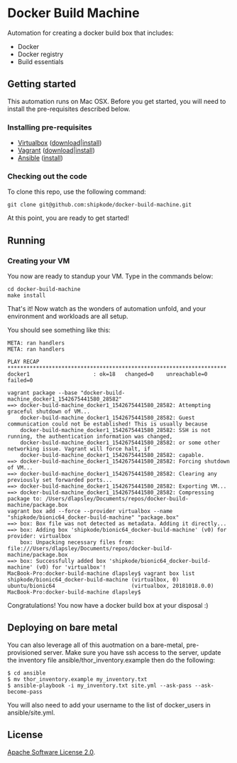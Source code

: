 # Docker Build Machine

Automation for creating a docker build box that includes:

* Docker
* Docker registry
* Build essentials

## Getting started

This automation runs on Mac OSX. Before you get started, you will need to
install the pre-requisites described below.

### Installing pre-requisites

* [Virtualbox](https://www.virtualbox.org/) ([download](https://www.virtualbox.org/wiki/Downloads)|[install](https://www.virtualbox.org/manual/ch02.html#idm861))
* [Vagrant](https://www.vagrantup.com) ([download](https://www.vagrantup.com/downloads.html)|[install](https://www.vagrantup.com/docs/installation/))
* [Ansible](https://www.ansible.com/) ([install](https://docs.ansible.com/ansible/latest/installation_guide/intro_installation.html))

### Checking out the code

To clone this repo, use the following command:

    git clone git@github.com:shipkode/docker-build-machine.git

At this point, you are ready to get started!

## Running

### Creating your VM

You now are ready to standup your VM. Type in the commands below:

    cd docker-build-machine
    make install

That's it! Now watch as the wonders of automation unfold, and your
environment and workloads are all setup.

You should see something like this:

    META: ran handlers
    META: ran handlers

    PLAY RECAP *********************************************************************
    docker1                    : ok=18   changed=0    unreachable=0    failed=0

    vagrant package --base "docker-build-machine_docker1_1542675441580_28582"
    ==> docker-build-machine_docker1_1542675441580_28582: Attempting graceful shutdown of VM...
        docker-build-machine_docker1_1542675441580_28582: Guest communication could not be established! This is usually because
        docker-build-machine_docker1_1542675441580_28582: SSH is not running, the authentication information was changed,
        docker-build-machine_docker1_1542675441580_28582: or some other networking issue. Vagrant will force halt, if
        docker-build-machine_docker1_1542675441580_28582: capable.
    ==> docker-build-machine_docker1_1542675441580_28582: Forcing shutdown of VM...
    ==> docker-build-machine_docker1_1542675441580_28582: Clearing any previously set forwarded ports...
    ==> docker-build-machine_docker1_1542675441580_28582: Exporting VM...
    ==> docker-build-machine_docker1_1542675441580_28582: Compressing package to: /Users/dlapsley/Documents/repos/docker-build-machine/package.box
    vagrant box add --force --provider virtualbox --name "shipkode/bionic64_docker-build-machine" "package.box"
    ==> box: Box file was not detected as metadata. Adding it directly...
    ==> box: Adding box 'shipkode/bionic64_docker-build-machine' (v0) for provider: virtualbox
        box: Unpacking necessary files from: file:///Users/dlapsley/Documents/repos/docker-build-machine/package.box
    ==> box: Successfully added box 'shipkode/bionic64_docker-build-machine' (v0) for 'virtualbox'!
    MacBook-Pro:docker-build-machine dlapsley$ vagrant box list
    shipkode/bionic64_docker-build-machine (virtualbox, 0)
    ubuntu/bionic64                        (virtualbox, 20181018.0.0)
    MacBook-Pro:docker-build-machine dlapsley$

Congratulations! You now have a docker build box at your disposal :)

## Deploying on bare metal

You can also leverage all of this auotmation on a bare-metal, pre-provisioned
server. Make sure you have ssh access to the server, update the inventory file
ansible/thor\_inventory.example then do the following:

    $ cd ansible
    $ mv thor_inventory.example my_inventory.txt
    $ ansible-playbook -i my_inventory.txt site.yml --ask-pass --ask-become-pass

You will also need to add your username to the list of docker\_users in
ansible/site.yml.

## License

[Apache Software License 2.0](https://www.apache.org/licenses/LICENSE-2.0).
